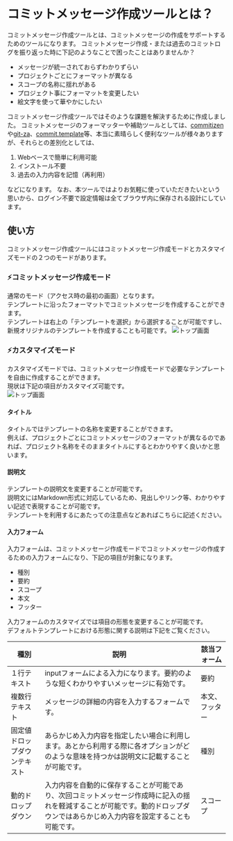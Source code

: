 # コミットメッセージ作成ツールとは？
コミットメッセージ作成ツールとは、コミットメッセージの作成をサポートするためのツールになります。
コミットメッセージ作成・または過去のコミットログを振り返った時に下記のようなことで困ったことはありませんか？

* メッセージが統一されておらずわかりずらい
* プロジェクトごとにフォーマットが異なる
* スコープの名称に揺れがある
* プロジェクト事にフォーマットを変更したい
* 絵文字を使って華やかにしたい

コミットメッセージ作成ツールではそのような課題を解決するために作成しました。
コミットメッセージのフォーマッターや補助ツールとしては、[commitizen](https://github.com/commitizen/cz-cli)や[git-za](https://github.com/streamich/git-cz)、[commit.template](https://git-scm.com/book/ja/v2/Git-%E3%81%AE%E3%82%AB%E3%82%B9%E3%82%BF%E3%83%9E%E3%82%A4%E3%82%BA-Git-%E3%81%AE%E8%A8%AD%E5%AE%9A)等、本当に素晴らしく便利なツールが様々ありますが、それらとの差別化としては、

1. Webベースで簡単に利用可能
2. インストール不要
3. 過去の入力内容を記憶（再利用）

などになります。
なお、本ツールではよりお気軽に使っていただきたいという思いから、ログイン不要で設定情報は全てブラウザ内に保存される設計にしています。

## 使い方
コミットメッセージ作成ツールにはコミットメッセージ作成モードとカスタマイズモードの２つのモードがあります。

### ⚡コミットメッセージ作成モード
通常のモード（アクセス時の最初の画面）となります。  
テンプレートに沿ったフォーマットでコミットメッセージを作成することができます。  
テンプレートは右上の「テンプレートを選択」から選択することが可能ですし、新規オリジナルのテンプレートを作成することも可能です。
![トップ画面](/usage01.jpg)

### ⚡カスタマイズモード
カスタマイズモードでは、コミットメッセージ作成モードで必要なテンプレートを自由に作成することができます。  
現状は下記の項目がカスタマイズ可能です。  
![トップ画面](/usage02.jpg)

#### タイトル
タイトルではテンプレートの名称を変更することができます。  
例えば、プロジェクトごとにコミットメッセージのフォーマットが異なるのであれば、プロジェクト名称をそのままタイトルにするとわかりやすく良いかと思います。


#### 説明文
テンプレートの説明文を変更することが可能です。  
説明文にはMarkdown形式に対応しているため、見出しやリンク等、わかりやすい記述で表現することが可能です。  
テンプレートを利用するにあたっての注意点などあればこちらに記述ください。

#### 入力フォーム
入力フォームは、コミットメッセージ作成モードでコミットメッセージの作成するための入力フォームになり、下記の項目が対象になります。
* 種別
* 要約
* スコープ
* 本文
* フッター

入力フォームのカスタマイズでは項目の形態を変更することが可能です。  
デフォルトテンプレートにおける形態に関する説明は下記をご覧ください。

| 種別| 説明| 該当フォーム|
| ---- | ---- | ---- |
| １行テキスト| inputフォームによる入力になります。要約のような短くわかりやすいメッセージに有効です。　| 要約|
| 複数行テキスト| メッセージの詳細の内容を入力するフォームです。| 本文、フッター|
| 固定値ドロップダウンテキスト| あらかじめ入力内容を指定したい場合に利用します。あとから利用する際に各オプションがどのような意味を持つかは説明文に記載することが可能です。| 種別|
| 動的ドロップダウン| 入力内容を自動的に保存することが可能であり、次回コミットメッセージ作成時に記入の揺れを軽減することが可能です。動的ドロップダウンではあらかじめ入力内容を設定することも可能です。| スコープ|

